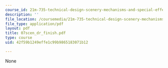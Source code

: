 ```yaml
---
course_id: 21m-735-technical-design-scenery-mechanisms-and-special-effects-spring-2004
description: ''
file_location: /coursemedia/21m-735-technical-design-scenery-mechanisms-and-special-effects-spring-2004/42f59b1249effe1c99b9865183071b12_07scen_dr_finish.pdf
file_type: application/pdf
layout: pdf
title: 07scen_dr_finish.pdf
type: course
uid: 42f59b1249effe1c99b9865183071b12

---
```

None